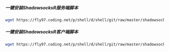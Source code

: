 ##### 一键安装ShadowsocksR服务端脚本

```bash
wget https://fly97.coding.net/p/shell/d/shell/git/raw/master/shadowsocksr/ssr.sh && chmod +x ssr.sh
```

##### 一键安装ShadowsocksR客户端脚本

```bash
wget https://fly97.coding.net/p/shell/d/shell/git/raw/master/shadowsocksr/ssr && chmod +x ssr && mv ssr /usr/local/bin
```